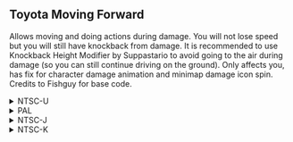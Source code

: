 ## Toyota Moving Forward 

Allows moving and doing actions during damage. You will not lose speed but you will still have knockback from damage. It is recommended to use Knockback Height Modifier by Suppastario to avoid going to the air during damage (so you can still continue driving on the ground). Only affects you, has fix for character damage animation and minimap damage icon spin.
Credits to Fishguy for base code.

<details>
<summary>NTSC-U</summary>

```powerpc
C25635E0 00000003
98850014 89850017
718C0002 40820008
90850008 00000000
C258E014 00000002
90C30008 39800000
99830014 00000000
C27BCCC4 00000003
88040014 70000001
40820008 80040008
60000000 00000000
C27E1AE0 00000003
88030014 70000001
40820008 80030008
60000000 00000000
04563664 60000000
```
</details>

<details>
<summary>PAL</summary>

```powerpc
C2567960 00000003
98850014 89850017
718C0002 40820008
90850008 00000000
C2594838 00000002
90C30008 39800000
99830014 00000000
C27CB724 00000003
88040014 70000001
40820008 80040008
60000000 00000000
C27EB38C 00000003
88030014 70000001
40820008 80030008
60000000 00000000
045679E4 60000000
```
</details>

<details>
<summary>NTSC-J</summary>

```powerpc
C25672E0 00000003
98850014 89850017
718C0002 40820008
90850008 00000000
C25941B8 00000002
90C30008 39800000
99830014 00000000
C27CAD90 00000003
88040014 70000001
40820008 80040008
60000000 00000000
C27EA9F8 00000003
88030014 70000001
40820008 80030008
60000000 00000000
04567364 60000000
```
</details>

<details>
<summary>NTSC-K</summary>

```powerpc
C25559B8 00000003
98850014 89850017
718C0002 40820008
90850008 00000000
C2582890 00000002
90C30008 39800000
99830014 00000000
C27B9AE4 00000003
88040014 70000001
40820008 80040008
60000000 00000000
C27D974C 00000003
88030014 70000001
40820008 80030008
60000000 00000000
04555A3C 60000000
```
</details>